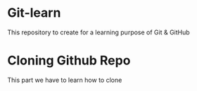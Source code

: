 # Git-learn
This repository to create for a learning purpose of Git &amp; GitHub

# Cloning Github Repo
This part we have to learn how to clone 
